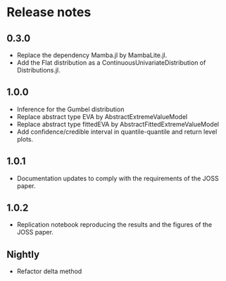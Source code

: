 # Release notes

## 0.3.0
- Replace the dependency Mamba.jl by MambaLite.jl.
- Add the Flat distribution as a ContinuousUnivariateDistribution of Distributions.jl.

## 1.0.0
- Inference for the Gumbel distribution
- Replace abstract type EVA by AbstractExtremeValueModel
- Replace abstract type fittedEVA by AbstractFittedExtremeValueModel
- Add confidence/credible interval in quantile-quantile and return level plots.

## 1.0.1
- Documentation updates to comply with the requirements of the JOSS paper.

## 1.0.2
- Replication notebook reproducing the results and the figures of the JOSS paper.

## Nightly
- Refactor delta method